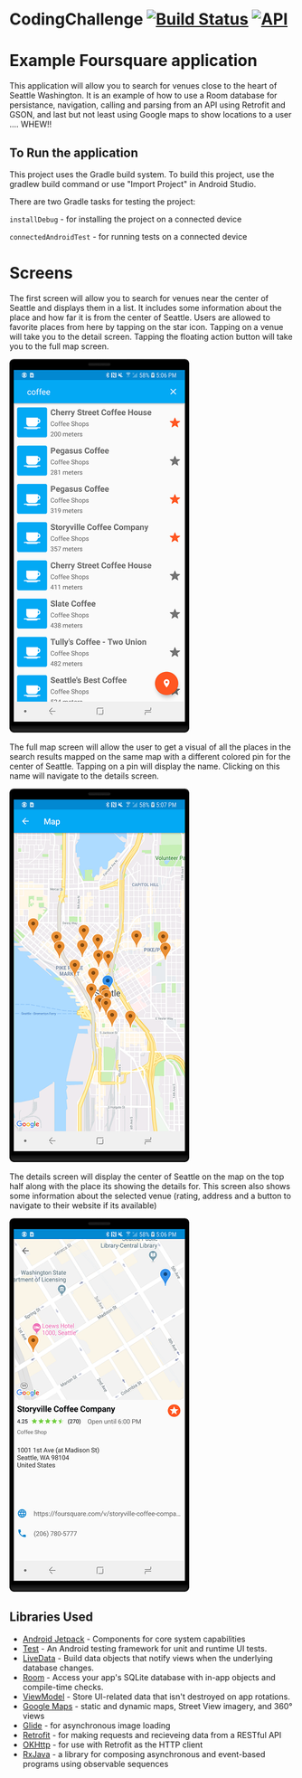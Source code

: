 # CodingChallenge [![Build Status](https://www.travis-ci.org/barnhill/CodingChallenge.svg?branch=master)](https://www.travis-ci.org/barnhill/CodingChallenge) [![API](https://img.shields.io/badge/API-21%2B-brightgreen.svg?style=flat)](https://android-arsenal.com/api?level=21)

# Example Foursquare application
This application will allow you to search for venues close to the heart of Seattle Washington.  It is an example of how to use a Room database for persistance, navigation, calling and parsing from an API using Retrofit and GSON, and last but not least using Google maps to show locations to a user .... WHEW!!

## To Run the application
This project uses the Gradle build system. To build this project, use the gradlew build command or use "Import Project" in Android Studio.

There are two Gradle tasks for testing the project:

`installDebug` - for installing the project on a connected device

`connectedAndroidTest` - for running tests on a connected device

# Screens

The first screen will allow you to search for venues near the center of Seattle and displays them in a list.  It includes some information about the place and how far it is from the center of Seattle.  Users are allowed to favorite places from here by tapping on the star icon.  Tapping on a venue will take you to the detail screen.  Tapping the floating action button will take you to the full map screen.

![Main screen](/images/example.png)

The full map screen will allow the user to get a visual of all the places in the search results mapped on the same map with a different colored pin for the center of Seattle.  Tapping on a pin will display the name.  Clicking on this name will navigate to the details screen.

![Full map screen](/images/fullmap.png)

The details screen will display the center of Seattle on the map on the top half along with the place its showing the details for.  This screen also shows some information about the selected venue (rating, address and a button to navigate to their website if its available)

![Details screen](/images/details.png)

## Libraries Used
  * [Android Jetpack][0] - Components for core system capabilities
  * [Test][4] - An Android testing framework for unit and runtime UI tests.
  * [LiveData][13] - Build data objects that notify views when the underlying database changes.
  * [Room][16] - Access your app's SQLite database with in-app objects and compile-time checks.
  * [ViewModel][17] - Store UI-related data that isn't destroyed on app rotations.
  * [Google Maps][18] - static and dynamic maps, Street View imagery, and 360° views
  * [Glide][90] - for asynchronous image loading
  * [Retrofit][91] - for making requests and recieveing data from a RESTful API
  * [OKHttp][92] - for use with Retrofit as the HTTP client
  * [RxJava][93] - a library for composing asynchronous and event-based programs using observable sequences

[0]: https://developer.android.com/jetpack/foundation/
[4]: https://developer.android.com/training/testing/
[13]: https://developer.android.com/topic/libraries/architecture/livedata
[16]: https://developer.android.com/topic/libraries/architecture/room
[17]: https://developer.android.com/topic/libraries/architecture/viewmodel
[18]: https://developers.google.com/maps/documentation/
[90]: https://bumptech.github.io/glide/
[91]: https://square.github.io/retrofit/
[92]: https://square.github.io/okhttp/
[93]: https://github.com/ReactiveX/RxJava
